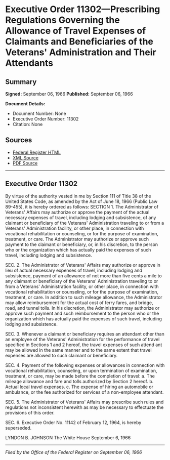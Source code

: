 # Executive Order 11302—Prescribing Regulations Governing the Allowance of Travel Expenses of Claimants and Beneficiaries of the Veterans' Administration and Their Attendants

## Summary

**Signed:** September 06, 1966
**Published:** September 06, 1966

**Document Details:**
- Document Number: None
- Executive Order Number: 11302
- Citation: None

## Sources
- [Federal Register HTML](https://www.presidency.ucsb.edu/documents/executive-order-11302-prescribing-regulations-governing-the-allowance-travel-expenses)
- [XML Source](None)
- [PDF Source](None)

---

## Executive Order 11302

By virtue of the authority vested in me by Section 111 of Title 38 of the United States Code, as amended by the Act of June 18, 1966 (Public Law 89-455), it is hereby ordered as follows:
SECTION 1. The Administrator of Veterans' Affairs may authorize or approve the payment of the actual necessary expenses of travel, including lodging and subsistence, of any claimant or beneficiary of the Veterans' Administration traveling to or from a Veterans' Administration facility, or other place, in connection with vocational rehabilitation or counseling, or for the purpose of examination, treatment, or care. The Administrator may authorize or approve such payment to the claimant or beneficiary, or, in his discretion, to the person who or the organization which has actually paid the expenses of such travel, including lodging and subsistence.

SEC. 2. The Administrator of Veterans' Affairs may authorize or approve in lieu of actual necessary expenses of travel, including lodging and subsistence, payment of an allowance of not more than five cents a mile to any claimant or beneficiary of the Veterans' Administration traveling to or from a Veterans' Administration facility, or other place, in connection with vocational rehabilitation or counseling, or for the purpose of examination, treatment, or care. In addition to such mileage allowance, the Administrator may allow reimbursement for the actual cost of ferry fares, and bridge, road, and tunnel tolls. In his discretion, the Administrator may authorize or approve such payment and such reimbursement to the person who or the organization which has actually paid the expenses of such travel, including lodging and subsistence.

SEC. 3. Whenever a claimant or beneficiary requires an attendant other than an employee of the Veterans' Administration for the performance of travel specified in Sections 1 and 2 hereof, the travel expenses of such attend ant may be allowed in the same manner and to the same extent that travel expenses are allowed to such claimant or beneficiary.

SEC. 4. Payment of the following expenses or allowances in connection with vocational rehabilitation, counseling, or upon termination of examination, treatment, or care, may be made before the completion of travel:
a. The mileage allowance and fare and tolls authorized by Section 2 hereof.
b. Actual local travel expenses.
c. The expense of hiring an automobile or ambulance, or the fee authorized for services of a non-employee attendant.

SEC. 5. The Administrator of Veterans' Affairs may prescribe such rules and regulations not inconsistent herewith as may be necessary to effectuate the provisions of this order.

SEC. 6. Executive Order No. 11142 of February 12, 1964, is hereby superseded.

LYNDON B. JOHNSON
The White House
September 6, 1966

---

*Filed by the Office of the Federal Register on September 06, 1966*
